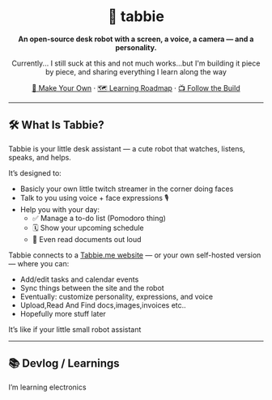 <div align="center">

# 🤖 tabbie

**An open-source desk robot with a screen, a voice, a camera — and a personality.**

Currently... I still suck at this and not much works...but I'm building it piece by piece, and sharing everything I learn along the way 

[🤖 Make Your Own](https://github.com/peeeeteer/tabbie-robot) · [🗺️ Learning Roadmap](./learnings/index.md) · [📺 Follow the Build](https://www.youtube.com/@peeeeteeer)

</div>

---

## 🛠️ What Is Tabbie?

Tabbie is your little desk assistant — a cute robot that watches, listens, speaks, and helps.

It’s designed to:
- Basicly your own little twitch streamer in the corner doing faces
- Talk to you using voice + face expressions 🎙️
- Help you with your day:
  - ✅ Manage a to-do list (Pomodoro thing)
  - 🗓️ Show your upcoming schedule
  - 📄 Even read documents out loud

Tabbie connects to a [Tabbie.me website](./website) — or your own self-hosted version — where you can:
- Add/edit tasks and calendar events
- Sync things between the site and the robot
- Eventually: customize personality, expressions, and voice
- Upload,Read And Find docs,images,invoices etc..
- Hopefully more stuff later

It’s like if your little small robot assistant 

---

## 📚 Devlog / Learnings

I’m learning electronics
